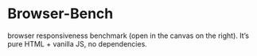 # Browser-Bench
browser responsiveness benchmark (open in the canvas on the right). It’s pure HTML + vanilla JS, no dependencies.
